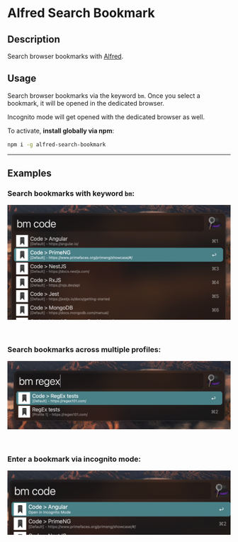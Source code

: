 # Alfred Search Bookmark

## Description
Search browser bookmarks with [Alfred](https://www.alfredapp.com/).

## Usage
Search browser bookmarks via the keyword `bm`.
Once you select a bookmark, it will be opened in the dedicated browser.

Incognito mode will get opened with the dedicated browser as well.

To activate, **install globally via npm**:
```bash
npm i -g alfred-search-bookmark
```

<hr>

## Examples

### Search bookmarks with keyword `bm`:
![Alfred Search Bookmark](https://raw.githubusercontent.com/avivbens/alfred-search-bookmark/HEAD/demo/list.png)

<br>

### Search bookmarks across multiple profiles:
![Alfred Search Bookmark](https://raw.githubusercontent.com/avivbens/alfred-search-bookmark/HEAD/demo/profiles.png)

<br>

### Enter a bookmark via incognito mode:
![Alfred Search Bookmark](https://raw.githubusercontent.com/avivbens/alfred-search-bookmark/HEAD/demo/incognito.png)